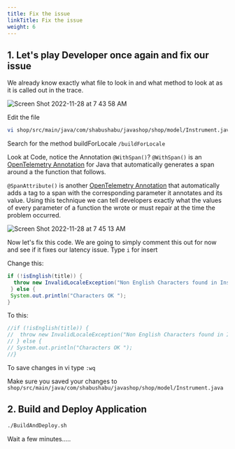 ```yaml
---
title: Fix the issue
linkTitle: Fix the issue
weight: 6
---
```


## 1. Let's play Developer once again and fix our issue

We already know exactly what file to look in and what method to look at as it is called out in the trace.

![Screen Shot 2022-11-28 at 7 43 58 AM](https://user-images.githubusercontent.com/32849847/204349038-3b43a5ba-18e3-4d58-8985-29ee1f7da40a.png)

Edit the file

``` bash
vi shop/src/main/java/com/shabushabu/javashop/shop/model/Instrument.java
```

Search for the method buildForLocale `/buildForLocale`

Look at Code, notice the Annotation `@WithSpan()`? `@WithSpan()` is an [OpenTelemetry Annotation](https://opentelemetry.io/docs/instrumentation/java/automatic/annotations/) for Java that automatically generates a span around a the function that follows.

`@SpanAttribute()` is another [OpenTelemetry Annotation](https://opentelemetry.io/docs/instrumentation/java/automatic/annotations/) that automatically adds a tag to a span with the corresponding parameter it annotates and its value. Using this technique we can tell developers exactly what the values of every parameter of a function the wrote or must repair at the time the problem occurred.

 ![Screen Shot 2022-11-28 at 7 45 13 AM](https://user-images.githubusercontent.com/32849847/204349143-1e35b6e4-4059-4c56-8718-76c14d41727c.png)

Now let's fix this code. We are going to simply comment this out for now and see if it fixes our latency issue. Type `i` for insert

Change this:

``` java
if (!isEnglish(title)) {
  throw new InvalidLocaleException("Non English Characters found in Instrument Data");
 } else {
 System.out.println("Characters OK ");
}
```

To this:

``` java
//if (!isEnglish(title)) {
//  throw new InvalidLocaleException("Non English Characters found in Instrument Data");
// } else {
// System.out.println("Characters OK ");
//}
```

To save changes in vi type `:wq`

Make sure you saved your changes to `shop/src/main/java/com/shabushabu/javashop/shop/model/Instrument.java`

## 2. Build and Deploy Application

``` bash
./BuildAndDeploy.sh
```

Wait a few minutes.....
